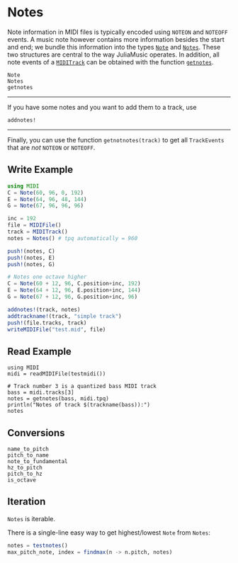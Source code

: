# Notes

Note information in MIDI files is typically encoded using `NOTEON` and `NOTEOFF` events.
A music note however contains more information besides the start and end; we bundle this information into the types [`Note`](@ref) and [`Notes`](@ref).
These two structures are central to the way JuliaMusic operates.
In addition, all note events of a [`MIDITrack`](@ref) can be obtained with the function [`getnotes`](@ref).

```@docs
Note
Notes
getnotes
```
---

If you have some notes and you want to add them to a track, use
```@docs
addnotes!
```

---

Finally, you can use the function `getnotnotes(track)` to get all `TrackEvents`
that are *not* `NOTEON` or `NOTEOFF`.

## Write Example

```julia
using MIDI
C = Note(60, 96, 0, 192)
E = Note(64, 96, 48, 144)
G = Note(67, 96, 96, 96)

inc = 192
file = MIDIFile()
track = MIDITrack()
notes = Notes() # tpq automatically = 960

push!(notes, C)
push!(notes, E)
push!(notes, G)

# Notes one octave higher
C = Note(60 + 12, 96, C.position+inc, 192)
E = Note(64 + 12, 96, E.position+inc, 144)
G = Note(67 + 12, 96, G.position+inc, 96)

addnotes!(track, notes)
addtrackname!(track, "simple track")
push!(file.tracks, track)
writeMIDIFile("test.mid", file)
```

## Read Example
```@example midi
using MIDI
midi = readMIDIFile(testmidi())
```

```@example midi
# Track number 3 is a quantized bass MIDI track
bass = midi.tracks[3]
notes = getnotes(bass, midi.tpq)
println("Notes of track $(trackname(bass)):")
notes
```


## Conversions
```@docs
name_to_pitch
pitch_to_name
note_to_fundamental
hz_to_pitch
pitch_to_hz
is_octave
```

## Iteration

`Notes` is iterable. 

There is a single-line easy way to get highest/lowest `Note` from `Notes`:

```julia
notes = testnotes()
max_pitch_note, index = findmax(n -> n.pitch, notes)
```